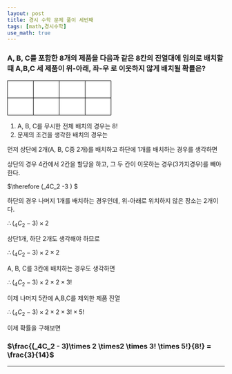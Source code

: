 ```yaml
---
layout: post
title: 경시 수학 문제 풀이 세번째
tags: [math,경시수학]
use_math: true
---
```


### A, B, C를 포함한 8개의 제품을 다음과 같은 8칸의 진열대에 임의로 배치할 때 A,B,C 세 제품이 위-아래, 좌-우 로 이웃하지 않게 배치될 확률은? 

<svg xmlns="http://www.w3.org/2000/svg" xmlns:xlink="http://www.w3.org/1999/xlink" version="1.1" width="241px" height="81px" viewBox="-0.5 -0.5 241 81"><defs/><g><rect x="0" y="0" width="240" height="80" fill="rgb(255, 255, 255)" stroke="none" pointer-events="none"/><path d="M 0 0 L 240 0 L 240 80 L 0 80 L 0 0" fill="none" stroke="rgb(0, 0, 0)" stroke-linecap="square" stroke-miterlimit="10" pointer-events="none"/><path d="M 0 40 L 60 40 L 120 40 L 180 40 L 240 40" fill="none" stroke="rgb(0, 0, 0)" stroke-miterlimit="10" pointer-events="none"/><path d="M 60 0 L 60 40 L 60 80" fill="none" stroke="rgb(0, 0, 0)" stroke-miterlimit="10" pointer-events="none"/><path d="M 120 0 L 120 40 L 120 80" fill="none" stroke="rgb(0, 0, 0)" stroke-miterlimit="10" pointer-events="none"/><path d="M 180 0 L 180 40 L 180 80" fill="none" stroke="rgb(0, 0, 0)" stroke-miterlimit="10" pointer-events="none"/><rect x="0" y="0" width="60" height="40" fill="none" stroke="none" pointer-events="all"/><path d="M 0 0 M 60 0 M 60 40 M 0 40" fill="none" stroke="rgb(0, 0, 0)" stroke-linecap="square" stroke-miterlimit="10" pointer-events="all"/><rect x="60" y="0" width="60" height="40" fill="none" stroke="none" pointer-events="all"/><path d="M 60 0 M 120 0 M 120 40 M 60 40" fill="none" stroke="rgb(0, 0, 0)" stroke-linecap="square" stroke-miterlimit="10" pointer-events="all"/><rect x="120" y="0" width="60" height="40" fill="none" stroke="none" pointer-events="all"/><path d="M 120 0 M 180 0 M 180 40 M 120 40" fill="none" stroke="rgb(0, 0, 0)" stroke-linecap="square" stroke-miterlimit="10" pointer-events="all"/><rect x="180" y="0" width="60" height="40" fill="none" stroke="none" pointer-events="all"/><path d="M 180 0 M 240 0 M 240 40 M 180 40" fill="none" stroke="rgb(0, 0, 0)" stroke-linecap="square" stroke-miterlimit="10" pointer-events="all"/><rect x="0" y="40" width="60" height="40" fill="none" stroke="none" pointer-events="all"/><path d="M 0 40 M 60 40 M 60 80 M 0 80" fill="none" stroke="rgb(0, 0, 0)" stroke-linecap="square" stroke-miterlimit="10" pointer-events="all"/><rect x="60" y="40" width="60" height="40" fill="none" stroke="none" pointer-events="all"/><path d="M 60 40 M 120 40 M 120 80 M 60 80" fill="none" stroke="rgb(0, 0, 0)" stroke-linecap="square" stroke-miterlimit="10" pointer-events="all"/><rect x="120" y="40" width="60" height="40" fill="none" stroke="none" pointer-events="all"/><path d="M 120 40 M 180 40 M 180 80 M 120 80" fill="none" stroke="rgb(0, 0, 0)" stroke-linecap="square" stroke-miterlimit="10" pointer-events="all"/><rect x="180" y="40" width="60" height="40" fill="none" stroke="none" pointer-events="all"/><path d="M 180 40 M 240 40 M 240 80 M 180 80" fill="none" stroke="rgb(0, 0, 0)" stroke-linecap="square" stroke-miterlimit="10" pointer-events="all"/></g></svg>



1. A, B, C를 무시한 전체 배치의 경우는 $8!$ 
2. 문제의 조건을 생각한 배치의 경우는 

먼저 상단에 2개(A, B, C중 2개)를 배치하고 하단에 1개를 배치하는 경우를 생각하면 

상단의 경우 4칸에서 2칸을 할당을 하고, 그 두 칸이 이웃하는 경우(3가지경우)를 빼야 한다. 

$\therefore (_4C_2 -3 ) $

하단의 경우 나머지 1개를 배치하는 경우인데, 위-아래로 위치하지 않은 장소는 2개이다. 

$\therefore (_4C_2 - 3)\times 2$

상단1개, 하단 2개도 생각해야 하므로 

$\therefore (_4C_2 - 3)\times 2 \times2$

A, B, C를 3칸에 배치하는 경우도 생각하면

$\therefore (_4C_2 - 3)\times 2 \times2 \times 3!$

이제 나머지 5칸에 A,B,C를 제외한 제품 진열

$\therefore (_4C_2 - 3)\times 2 \times2 \times 3! \times 5!$



이제 확률을 구해보면 

### $\frac{(_4C_2 - 3)\times 2 \times2 \times 3! \times 5!}{8!} = \frac{3}{14}$



---



